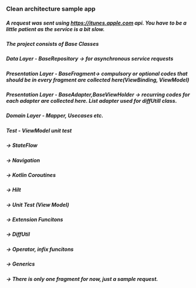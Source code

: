 ### Clean architecture sample app 

##### A request was sent using https://itunes.apple.com api. You have to be a little patient as the service is a bit slow.

##### The project consists of Base Classes

##### Data Layer - BaseRepository -> for asynchronous service requests
##### Presentation Layer - BaseFragment-> compulsory or optional codes that should be in every fragment are collected here(ViewBinding, ViewModel)     
##### Presentation Layer - BaseAdapter,BaseViewHolder  -> recurring codes for each adapter are collected here. List adapter used for diffUtill class.
##### Domain Layer - Mapper, Usecases etc.

##### Test - ViewModel unit test
                   
##### -> StateFlow
##### -> Navigation
##### -> Kotlin Coroutines
##### -> Hilt
##### -> Unit Test (View Model)
##### -> Extension Funcitons
##### -> DiffUtil
##### -> Operator, infix funcitons
##### -> Generics


##### -> There is only one fragment for now, just a sample request.

